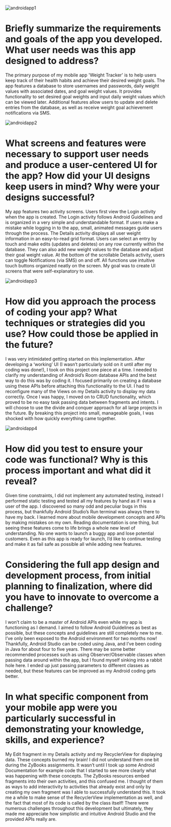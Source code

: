 ![androidapp1](https://user-images.githubusercontent.com/82340486/156205360-04812d1a-2916-4d47-9187-9d1b957c976a.jpg)

# Briefly summarize the requirements and goals of the app you developed. What user needs was this app designed to address?
The primary purpose of my mobile app 'Weight Tracker' is to help users keep track of their health habits and achieve their desired weight goals.  The app features a database to store usernames and passwords, daily weight values with associated dates, and goal weight values.  It provides functionality to set desired goal weights and input daily weight values which can be viewed later.  Additional features allow users to update and delete entries from the database, as well as receive weight goal achievement notifications via SMS.

![androidapp2](https://user-images.githubusercontent.com/82340486/156205387-b3b5eb68-d279-44e1-bc2f-eb2030f281c5.jpg)

# What screens and features were necessary to support user needs and produce a user-centered UI for the app? How did your UI designs keep users in mind? Why were your designs successful?
My app features two activity screens.  Users first view the Login activity when the app is created.  The Login activity follows Android Guidelines and is organized in a very simple and understandable format.  If users make a mistake while logging in to the app, small, animated messages guide users through the process.  The Details activity displays all user weight information in an easy-to-read grid format.  Users can select an entry by touch and make edits (updates and deletes) on any row currently within the database.  They can also add new weight values to the database and adjust their goal weight value.  At the bottom of the scrollable Details activity, users can toggle Notifications (via SMS) on and off.  All functions use intuitive touch buttons organized neatly on the screen.  My goal was to create UI screens that were self-explanatory to use.   

![androidapp3](https://user-images.githubusercontent.com/82340486/156205407-6ef290cc-fe61-4a52-8564-9a086a6399da.jpg)

# How did you approach the process of coding your app? What techniques or strategies did you use? How could those be applied in the future?
I was very intimidated getting started on this implementation.  After developing a ‘working’ UI (I wasn’t particularly sold on it until after my coding was done!), I took on this project one piece at a time.  I needed to clarify my understanding of Android’s Room database APIs and the best way to do this was by coding it.  I focused primarily on creating a database using these APIs before attaching this functionality to the UI.  I had to reconfigure many of the Views on my Details activity to display my data correctly.  Once I was happy, I moved on to CRUD functionality, which proved to be no easy task passing data between fragments and intents.  I will choose to use the divide and conquer approach for all large projects in the future.  By breaking this project into small, manageable goals, I was shocked with how quickly everything came together.    

![androidapp4](https://user-images.githubusercontent.com/82340486/156205427-175cba89-03b9-47a3-b851-cd3827227961.jpg)

# How did you test to ensure your code was functional? Why is this process important and what did it reveal?
Given time constraints, I did not implement any automated testing, instead I performed static testing and tested all my features by hand as if I was a user of the app.  I discovered so many odd and peculiar bugs in this process, but thankfully Android Studio’s Run terminal was always there to have my back.  I learned more about mobile development concepts and APIs by making mistakes on my own.  Reading documentation is one thing, but seeing these features come to life brings a whole new level of understanding.  No one wants to launch a buggy app and lose potential customers.  Even as this app is ready for launch, I’d like to continue testing and make it as fail safe as possible all while adding new features.  

# Considering the full app design and development process, from initial planning to finalization, where did you have to innovate to overcome a challenge?
I won’t claim to be a master of Android APIs even while my app is functioning as I demand.  I aimed to follow Android Guidelines as best as possible, but these concepts and guidelines are still completely new to me.  I’ve only been exposed to the Android environment for two months now!  Thankfully, Android Studio can be coded using Java, and I’ve been coding in Java for about four to five years.  There may be some better recommended processes such as using Observer/Observable classes when passing data around within the app, but I found myself sinking into a rabbit hole here.  I ended up just passing parameters to different classes as needed, but these features can be improved as my Android coding gets better.   

# In what specific component from your mobile app were you particularly successful in demonstrating your knowledge, skills, and experience? 
My Edit fragment in my Details activity and my RecyclerView for displaying data.  These concepts burned my brain!  I did not understand them one bit during the ZyBooks assignments.  It wasn’t until I took up some Android Documentation for example code that I started to see more clearly what was happening with these concepts.  The ZyBooks resources embed fragments into their own activities, and this confused me.  I thought of them as ways to add interactivity to activities that already exist and only by creating my own fragment was I able to successfully understand this.  It took me a while to make sense of the RecyclerView implementation as well, and the fact that most of its code is called by the class itself!  There were numerous challenges throughout this development but ultimately, they made me appreciate how simplistic and intuitive Android Studio and the provided APIs really are.   
